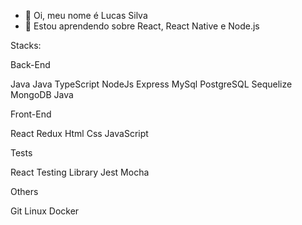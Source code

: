 - 👋 Oi, meu nome é Lucas Silva
- 👀 Estou aprendendo sobre React, React Native e Node.js

Stacks:

Back-End

Java Java TypeScript NodeJs Express MySql PostgreSQL Sequelize MongoDB Java


Front-End

React Redux Html Css JavaScript


Tests

React Testing Library Jest Mocha


Others

Git Linux Docker

